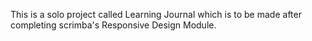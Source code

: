 This is a solo project called Learning Journal which is to be made after completing scrimba's Responsive Design Module.
